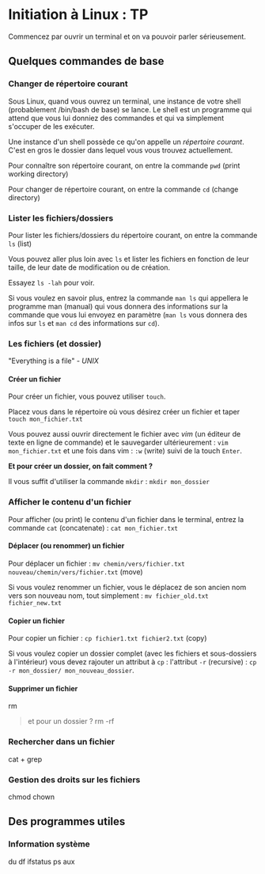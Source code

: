# Initiation à Linux : TP

Commencez par ouvrir un terminal et on va pouvoir parler sérieusement.

## Quelques commandes de base

### Changer de répertoire courant

Sous Linux, quand vous ouvrez un terminal, une instance de votre shell
(probablement /bin/bash de base) se lance. Le shell est un programme qui attend
que vous lui donniez des commandes et qui va simplement s'occuper de les
exécuter.

Une instance d'un shell possède ce qu'on appelle un *répertoire courant*. C'est
en gros le dossier dans lequel vous vous trouvez actuellement.

Pour connaître son répertoire courant, on entre la commande `pwd` (print
working directory)

Pour changer de répertoire courant, on entre la commande `cd` (change
directory)

### Lister les fichiers/dossiers

Pour lister les fichiers/dossiers du répertoire courant, on entre la commande
`ls` (list)

Vous pouvez aller plus loin avec `ls` et lister les fichiers en fonction de
leur taille, de leur date de modification ou de création.

Essayez `ls -lah` pour voir.

Si vous voulez en savoir plus, entrez la commande `man ls` qui appellera le
programme man (manual) qui vous donnera des informations sur la commande que
vous lui envoyez en paramètre (`man ls` vous donnera des infos sur `ls` et
`man cd` des informations sur `cd`).

### Les fichiers (et dossier)

"Everything is a file" - *UNIX*

#### Créer un fichier

Pour créer un fichier, vous pouvez utiliser `touch`.

Placez vous dans le répertoire où vous désirez créer un fichier et taper
`touch mon_fichier.txt`

Vous pouvez aussi ouvrir directement le fichier avec *vim* (un éditeur de texte
en ligne de commande) et le sauvegarder ultérieurement : `vim mon_fichier.txt`
et une fois dans vim : `:w` (write) suivi de la touch `Enter`.

**Et pour créer un dossier, on fait comment ?**

Il vous suffit d'utiliser la commande `mkdir` : `mkdir mon_dossier`

### Afficher le contenu d'un fichier

Pour afficher (ou print) le contenu d'un fichier dans le terminal, entrez la
commande `cat` (concatenate) : `cat mon_fichier.txt`

#### Déplacer (ou renommer) un fichier

Pour déplacer un fichier : `mv chemin/vers/fichier.txt nouveau/chemin/vers/fichier.txt` (move)

Si vous voulez renommer un fichier, vous le déplacez de son ancien nom vers son
nouveau nom, tout simplement : `mv fichier_old.txt fichier_new.txt`

#### Copier un fichier

Pour copier un fichier : `cp fichier1.txt fichier2.txt` (copy)

Si vous voulez copier un dossier complet (avec les fichiers et sous-dossiers à
l'intérieur) vous devez rajouter un attribut à `cp` : l'attribut `-r`
(recursive) : `cp -r mon_dossier/ mon_nouveau_dossier`.

#### Supprimer un fichier

rm

> et pour un dossier ? rm -rf

### Rechercher dans un fichier

cat + grep


### Gestion des droits sur les fichiers

chmod chown

## Des programmes utiles

### Information système

du
df
ifstatus
ps aux
